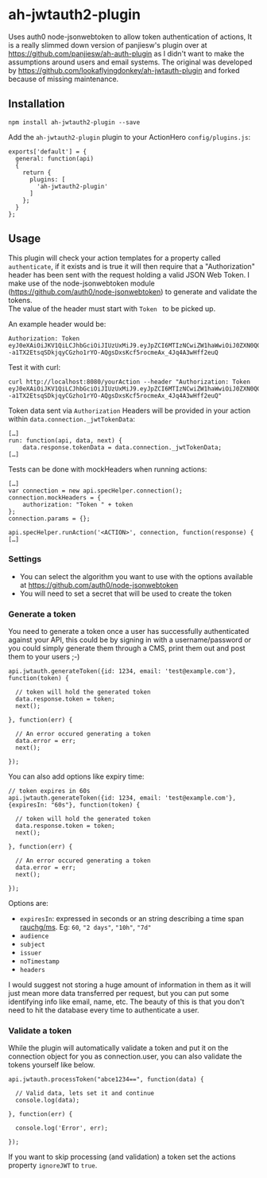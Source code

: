 # ah-jwtauth2-plugin

Uses auth0 node-jsonwebtoken to allow token authentication of actions, It is a really slimmed down version of panjiesw's plugin over at https://github.com/panjiesw/ah-auth-plugin as I didn't want to make the assumptions around users and email systems. 
The original was developed by https://github.com/lookaflyingdonkey/ah-jwtauth-plugin and forked because of missing maintenance.

## Installation
`npm install ah-jwtauth2-plugin --save`

Add the `ah-jwtauth2-plugin` plugin to your ActionHero `config/plugins.js`:

    exports['default'] = {
      general: function(api)
      {
        return {
          plugins: [
            'ah-jwtauth2-plugin'
          ]
        };
      }
    };

## Usage
This plugin will check your action templates for a property called `authenticate`, if it exists and is true it will then require that a "Authorization" header has been sent with the request holding a valid JSON Web Token. I make use of the node-jsonwebtoken module (https://github.com/auth0/node-jsonwebtoken) to generate and validate the tokens.  
The value of the header must start with `Token ` to be picked up.

An example header would be:

    Authorization: Token eyJ0eXAiOiJKV1QiLCJhbGciOiJIUzUxMiJ9.eyJpZCI6MTIzNCwiZW1haWwiOiJ0ZXN0QGV4YW1wbGUuY29tIiwiaWF0IjoxNDQ1Mjc2NDYyfQ.vB5yV2PGOj1oVIsqDDU7uWlkrf--a1TX2EtsqSDkjqyCGzho1rYO-AQgsDxsKcf5rocmeAx_4Jq4A3wHff2euQ

Test it with curl:

    curl http://localhost:8080/yourAction --header "Authorization: Token eyJ0eXAiOiJKV1QiLCJhbGciOiJIUzUxMiJ9.eyJpZCI6MTIzNCwiZW1haWwiOiJ0ZXN0QGV4YW1wbGUuY29tIiwiaWF0IjoxNDQ1Mjc2NDYyfQ.vB5yV2PGOj1oVIsqDDU7uWlkrf--a1TX2EtsqSDkjqyCGzho1rYO-AQgsDxsKcf5rocmeAx_4Jq4A3wHff2euQ"

Token data sent via `Authorization` Headers will be provided in your action within `data.connection._jwtTokenData`:

    […]
    run: function(api, data, next) {
        data.response.tokenData = data.connection._jwtTokenData;
    […]


Tests can be done with mockHeaders when running actions:

    […]
    var connection = new api.specHelper.connection();
    connection.mockHeaders = {
        authorization: "Token " + token
    };
    connection.params = {};

    api.specHelper.runAction('<ACTION>', connection, function(response) {
    […]

### Settings
* You can select the algorithm you want to use with the options available at https://github.com/auth0/node-jsonwebtoken
* You will need to set a secret that will be used to create the token

### Generate a token
You need to generate a token once a user has successfully authenticated against your API, this could be by signing in with a username/password or you could simply generate them through a CMS, print them out and post them to your users ;-)
 
    api.jwtauth.generateToken({id: 1234, email: 'test@example.com'}, function(token) {

      // token will hold the generated token
      data.response.token = token;
      next();

    }, function(err) {

      // An error occured generating a token
      data.error = err;
      next();

    });

You can also add options like expiry time:

    // token expires in 60s
    api.jwtauth.generateToken({id: 1234, email: 'test@example.com'}, {expiresIn: "60s"}, function(token) {

      // token will hold the generated token
      data.response.token = token;
      next();

    }, function(err) {

      // An error occured generating a token
      data.error = err;
      next();

    });

Options are:

* `expiresIn`: expressed in seconds or an string describing a time span [rauchg/ms](https://github.com/rauchg/ms.js). Eg: `60`, `"2 days"`, `"10h"`, `"7d"`
* `audience`
* `subject`
* `issuer`
* `noTimestamp`
* `headers`


I would suggest not storing a huge amount of information in them as it will just mean more data transferred per request, but you can put some identifying info like email, name, etc. The beauty of this is that you don't need to hit the database every time to authenticate a user.
        
### Validate a token
While the plugin will automatically validate a token and put it on the connection object for you as connection.user, you can also validate the tokens yourself like below.

    api.jwtauth.processToken("abce1234==", function(data) {

      // Valid data, lets set it and continue
      console.log(data);

    }, function(err) {

      console.log('Error', err);

    });
If you want to skip processing (and validation) a token set the actions property `ignoreJWT` to `true`.
